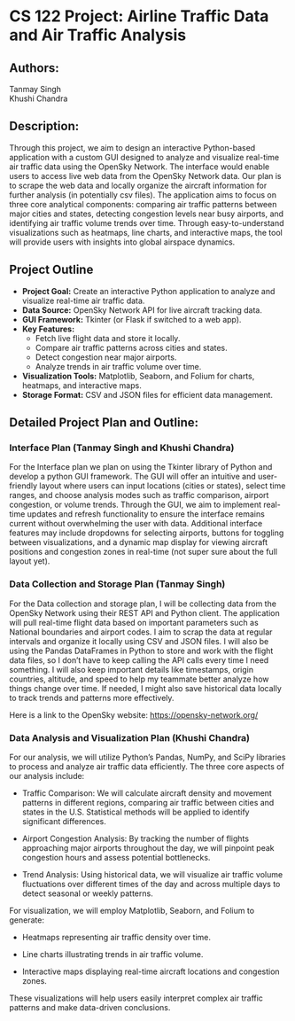 # CS 122 Project: Airline Traffic Data and Air Traffic Analysis

## Authors:
Tanmay Singh   
Khushi Chandra

## Description:

Through this project, we aim to design an interactive Python-based application with a custom GUI designed to analyze and visualize real-time air traffic data using the OpenSky Network. The interface would enable users to access live web data from the OpenSky Network data. Our plan is to scrape the web data and locally organize the aircraft information for further analysis (in potentially csv files). The application aims to focus on three core analytical components: comparing air traffic patterns between major cities and states, detecting congestion levels near busy airports, and identifying air traffic volume trends over time. Through easy-to-understand visualizations such as heatmaps, line charts, and interactive maps, the tool will provide users with insights into global airspace dynamics. 

## Project Outline

- **Project Goal:** Create an interactive Python application to analyze and visualize real-time air traffic data.  
- **Data Source:** OpenSky Network API for live aircraft tracking data.  
- **GUI Framework:** Tkinter (or Flask if switched to a web app).  
- **Key Features:**
  - Fetch live flight data and store it locally.
  - Compare air traffic patterns across cities and states.
  - Detect congestion near major airports.
  - Analyze trends in air traffic volume over time.
- **Visualization Tools:** Matplotlib, Seaborn, and Folium for charts, heatmaps, and interactive maps.  
- **Storage Format:** CSV and JSON files for efficient data management.  

## Detailed Project Plan and Outline:

### Interface Plan (Tanmay Singh and Khushi Chandra)

For the Interface plan we plan on using the Tkinter library of Python and develop a python GUI framework. The GUI will offer an intuitive and user-friendly layout where users can input locations (cities or states), select time ranges, and choose analysis modes such as traffic comparison, airport congestion, or volume trends. Through the GUI, we aim to implement real-time updates and refresh functionality to ensure the interface remains current without overwhelming the user with data. Additional interface features may include dropdowns for selecting airports, buttons for toggling between visualizations, and a dynamic map display for viewing aircraft positions and congestion zones in real-time (not super sure about the full layout yet).

### Data Collection and Storage Plan (Tanmay Singh)

For the Data collection and storage plan, I will be collecting data from the OpenSky Network using their REST API and Python client. The application will pull real-time flight data based on important parameters such as National boundaries and airport codes. I aim to scrap the data at regular intervals and organize it locally using CSV and JSON files. I will also be using the Pandas DataFrames in Python to store and work with the flight data files, so I don’t have to keep calling the API calls every time I need something. I will also keep important details like timestamps, origin countries, altitude, and speed to help my teammate better analyze how things change over time. If needed, I might also save historical data locally to track trends and patterns more effectively.

Here is a link to the OpenSky website: https://opensky-network.org/

### Data Analysis and Visualization Plan (Khushi Chandra)

For our analysis, we will utilize Python’s Pandas, NumPy, and SciPy libraries to process and analyze air traffic data efficiently. The three core aspects of our analysis include:

- Traffic Comparison: We will calculate aircraft density and movement patterns in different regions, comparing air traffic between cities and states in the U.S. Statistical methods will be applied to identify significant differences.

- Airport Congestion Analysis: By tracking the number of flights approaching major airports throughout the day, we will pinpoint peak congestion hours and assess potential bottlenecks.

- Trend Analysis: Using historical data, we will visualize air traffic volume fluctuations over different times of the day and across multiple days to detect seasonal or weekly patterns.

For visualization, we will employ Matplotlib, Seaborn, and Folium to generate:

- Heatmaps representing air traffic density over time.

- Line charts illustrating trends in air traffic volume.

- Interactive maps displaying real-time aircraft locations and congestion zones.

These visualizations will help users easily interpret complex air traffic patterns and make data-driven conclusions.

